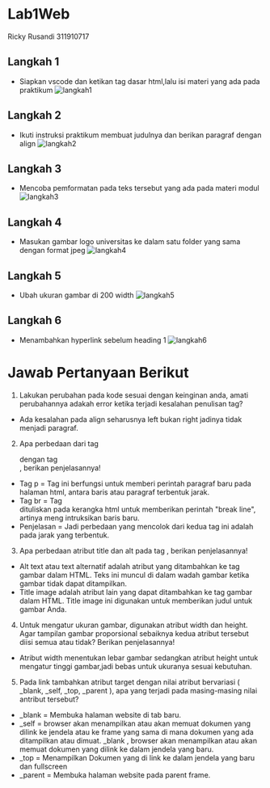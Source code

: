 # Lab1Web
Ricky Rusandi 311910717
## Langkah 1
- Siapkan vscode dan ketikan tag dasar html,lalu isi materi yang ada pada praktikum
![langkah1](https://user-images.githubusercontent.com/56240498/112643739-41bba100-8e77-11eb-9310-f210d4ea4a7a.jpg)
## Langkah 2
- Ikuti instruksi praktikum membuat judulnya dan berikan paragraf dengan align
![langkah2](https://user-images.githubusercontent.com/56240498/112643772-4da76300-8e77-11eb-85f2-1495f10b72f3.jpg)
## Langkah 3
- Mencoba pemformatan pada teks tersebut yang ada pada materi modul
![langkah3](https://user-images.githubusercontent.com/56240498/112644701-4765b680-8e78-11eb-8825-ab3aedf387de.jpg)
## Langkah 4
- Masukan gambar logo universitas ke dalam satu folder yang sama dengan format jpeg
![langkah4](https://user-images.githubusercontent.com/56240498/112644713-49c81080-8e78-11eb-9ff3-f913c44af235.jpg)
## Langkah 5
- Ubah ukuran gambar di 200 width
![langkah5](https://user-images.githubusercontent.com/56240498/112644729-4df42e00-8e78-11eb-8a28-febf82468ad3.jpg)
## Langkah 6
- Menambahkan hyperlink sebelum heading 1
![langkah6](https://user-images.githubusercontent.com/56240498/112644690-446ac600-8e78-11eb-8c20-526fdcf996be.jpg)
# Jawab Pertanyaan Berikut
1. Lakukan perubahan pada kode sesuai dengan keinginan anda, amati perubahannya adakah error ketika terjadi kesalahan penulisan tag?
- Ada kesalahan pada align seharusnya left bukan right jadinya tidak menjadi paragraf.
2. Apa perbedaan dari tag <p> dengan tag <br>, berikan penjelasannya!
- Tag p = Tag ini berfungsi untuk memberi perintah paragraf baru pada halaman html, antara baris atau paragraf terbentuk jarak.
- Tag br = Tag <br/>  dituliskan pada kerangka html untuk memberikan perintah "break line", artinya meng intruksikan baris baru.
- Penjelasan = Jadi perbedaan yang mencolok dari kedua tag ini adalah pada jarak yang terbentuk.
3. Apa perbedaan atribut title dan alt pada tag <img>, berikan penjelasannya!
- Alt text atau text alternatif adalah atribut yang ditambahkan ke tag gambar dalam HTML. Teks ini muncul di dalam wadah gambar ketika gambar tidak dapat ditampilkan.
- Title image adalah atribut lain yang dapat ditambahkan ke tag gambar dalam HTML. Title image ini digunakan untuk memberikan judul untuk gambar Anda.
4. Untuk mengatur ukuran gambar, digunakan atribut width dan height. Agar tampilan gambar proporsional sebaiknya kedua atribut tersebut diisi semua atau tidak? Berikan penjelasannya!
- Atribut width menentukan lebar gambar sedangkan atribut height untuk mengatur tinggi gambar,jadi bebas untuk ukuranya sesuai kebutuhan.
5. Pada link tambahkan atribut target dengan nilai atribut bervariasi ( _blank, _self, _top, _parent ), apa yang terjadi pada masing-masing nilai antribut tersebut?
- _blank = Membuka halaman website di tab baru.
- _self = browser akan menampilkan atau akan memuat dokumen yang dilink ke jendela atau ke frame yang sama di mana dokumen yang ada ditampilkan atau dimuat. _blank , browser akan menampilkan atau akan memuat dokumen yang dilink ke dalam jendela yang baru.
- _top = Menampilkan Dokumen yang di link ke dalam jendela yang baru dan fullscreen
- _parent = Membuka halaman website pada parent frame.
